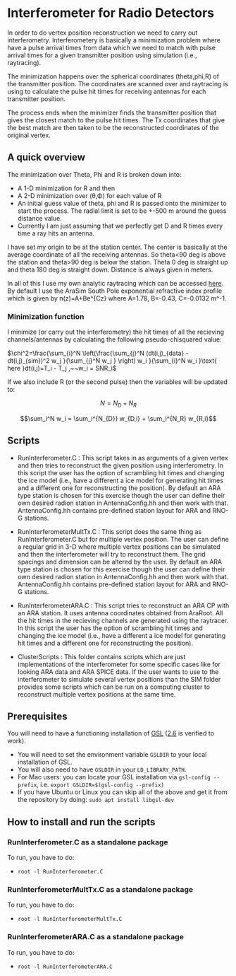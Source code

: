 # Interferometer for Radio Detectors

In order to do vertex position reconstruction we need to carry out interferometry. Interferometery is basically a minimization problem where have a pulse arrival times from data which we need to match with pulse arrival times for a given transmitter position using simulation (i.e., raytracing).

The minimization happens over the spherical coordinates (theta,phi,R) of the transmitter position. The coordinates are scanned over and raytracing is using to calculate the pulse hit times for receiving antennas for each transmitter position.

The process ends when the minimizer finds the transmitter position that gives the closest match to the pulse hit times. The Tx coordinates that give the best match are then taken to be the  reconstructed coordinates of the original vertex.

## A quick overview

The minimization over Theta, Phi and R is broken down into:

- A 1-D minimization for R and then
- A 2-D minimization over (θ,Φ) for each value of R
- An initial guess value of theta, phi and R is passed onto the minimizer to start the process. The radial limit is set to be +-500 m around the guess distance value.
- Currently I am just assuming that we perfectly get D and R times every time a ray hits an antenna.

I have set my origin to be at the station center. The center is basically at the average coordinate of all the receiving antennas. So theta<90 deg is above the station and theta>90 deg is below the station. Theta 0 deg is straight up and theta 180 deg is straight down. Distance is always given in meters.

In all of this I use my own analytic raytracing which can be accessed [here](https://https://github.com/uzairlatif90/IceRayTracing). By default I use the AraSim South Pole exponential refractive index profile which is given by n(z)=A+Be^{Cz} where A=1.78, B=-0.43, C=-0.0132 m^-1.

### Minimization function

I minimize (or carry out the interferometry) the hit times of all the recieving channels/antennas by calculating the following pseudo-chisquared value:

$\chi^2=\frac{\sum_{i}^N \left(\frac{\sum_{j}^N (dt(i,j)_{data} - dt(i,j)_{sim})^2 w_j }{\sum_{j}^N w_j } \right) w_i }{\sum_{i}^N w_i }\text{ here }dt(i,j)=T_i - T_j ,~~w_i = SNR_i$

If we also include R (or the second pulse) then the variables will be updated to:

$$N =N_D+N_R$$

$$\sum_i^N w_i = \sum_i^{N_{D}} w_{D,i} + \sum_i^{N_R} w_{R,i}$$

## Scripts

- RunInterferometer.C : This script takes in as arguments of a given vertex and then tries to reconstruct the given position using interferometry. In this script the user has the option of scrambling hit times and changing the ice model (i.e., have a different a ice model for generating hit times and a different one for reconstructing the position). By default an ARA type station is chosen for this exercise though the user can define their own desired radion station in AntennaConfig.hh and then work with that. AntennaConfig.hh contains pre-defined station layout for ARA and RNO-G stations.  

- RunInterferometerMultTx.C : This script does the same thing as RunInterferometer.C but for multiple vertex position. The user can define a regular grid in 3-D where multiple vertex positions can be simulated and then the interferometer will try to reconstruct them. The grid spacings and dimension can be altered by the user. By default an ARA type station is chosen for this exercise though the user can define their own desired radion station in AntennaConfig.hh and then work with that. AntennaConfig.hh contains pre-defined station layout for ARA and RNO-G stations.

- RunInterferometerARA.C : This script tries to reconstruct an ARA CP with an ARA station. It uses antenna coordinates obtained from AraRoot. All the hit times in the recieving channels are generated using the raytracer. In this script the user has the option of scrambling hit times and changing the ice model (i.e., have a different a ice model for generating hit times and a different one for reconstructing the position).

- ClusterScripts : This folder contains scripts which are just implementations of the interferometer for some specific cases like for looking ARA data and ARA SPICE data. If the user wants to use to the interferometer to simulate several vertex positions than the SIM folder provides some scripts which can be run on a computing cluster to reconstruct multiple vertex positions at the same time.

## Prerequisites
You will need to have a functioning installation of [GSL](https://www.gnu.org/software/gsl/) ([2.6](https://ftp.gnu.org/gnu/gsl/gsl-2.6.tar.gz) is verified to work).
- You will need to set the environment variable `GSLDIR` to your local installation of GSL.
- You will also need to have `GSLDIR` in your `LD_LIBRARY_PATH`.
- For Mac users: you can locate your GSL installation via `gsl-config --prefix`, i.e. `export GSLDIR=$(gsl-config --prefix)`
- If you have Ubuntu or Linux you can skip all of the above and get it from the repository by doing: `sudo apt install libgsl-dev`

## How to install and run the scripts

### RunInterferometer.C as a standalone package
To run, you have to do:
- `root -l RunInterferometer.C`

### RunInterferometerMultTx.C as a standalone package
To run, you have to do:
- `root -l RunInterferometerMultTx.C`

### RunInterferometerARA.C as a standalone package
To run, you have to do:
- `root -l RunInterferometerARA.C`
